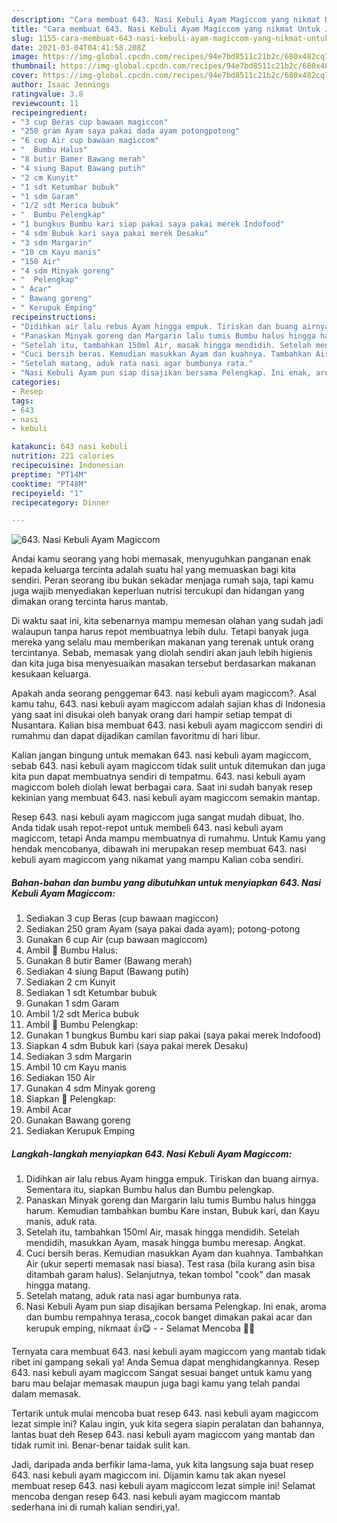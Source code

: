 ```yaml
---
description: "Cara membuat 643. Nasi Kebuli Ayam Magiccom yang nikmat Untuk Jualan"
title: "Cara membuat 643. Nasi Kebuli Ayam Magiccom yang nikmat Untuk Jualan"
slug: 1155-cara-membuat-643-nasi-kebuli-ayam-magiccom-yang-nikmat-untuk-jualan
date: 2021-03-04T04:41:58.208Z
image: https://img-global.cpcdn.com/recipes/94e7bd8511c21b2c/680x482cq70/643-nasi-kebuli-ayam-magiccom-foto-resep-utama.jpg
thumbnail: https://img-global.cpcdn.com/recipes/94e7bd8511c21b2c/680x482cq70/643-nasi-kebuli-ayam-magiccom-foto-resep-utama.jpg
cover: https://img-global.cpcdn.com/recipes/94e7bd8511c21b2c/680x482cq70/643-nasi-kebuli-ayam-magiccom-foto-resep-utama.jpg
author: Isaac Jennings
ratingvalue: 3.8
reviewcount: 11
recipeingredient:
- "3 cup Beras cup bawaan magiccon"
- "250 gram Ayam saya pakai dada ayam potongpotong"
- "6 cup Air cup bawaan magiccom"
- "  Bumbu Halus"
- "8 butir Bamer Bawang merah"
- "4 siung Baput Bawang putih"
- "2 cm Kunyit"
- "1 sdt Ketumbar bubuk"
- "1 sdm Garam"
- "1/2 sdt Merica bubuk"
- "  Bumbu Pelengkap"
- "1 bungkus Bumbu kari siap pakai saya pakai merek Indofood"
- "4 sdm Bubuk kari saya pakai merek Desaku"
- "3 sdm Margarin"
- "10 cm Kayu manis"
- "150 Air"
- "4 sdm Minyak goreng"
- "  Pelengkap"
- " Acar"
- " Bawang goreng"
- " Kerupuk Emping"
recipeinstructions:
- "Didihkan air lalu rebus Ayam hingga empuk. Tiriskan dan buang airnya. Sementara itu, siapkan Bumbu halus dan Bumbu pelengkap."
- "Panaskan Minyak goreng dan Margarin lalu tumis Bumbu halus hingga harum. Kemudian tambahkan bumbu Kare instan, Bubuk kari, dan Kayu manis, aduk rata."
- "Setelah itu, tambahkan 150ml Air, masak hingga mendidih. Setelah mendidih, masukkan Ayam, masak hingga bumbu meresap. Angkat."
- "Cuci bersih beras. Kemudian masukkan Ayam dan kuahnya. Tambahkan Air (ukur seperti memasak nasi biasa). Test rasa (bila kurang asin bisa ditambah garam halus). Selanjutnya, tekan tombol &#34;cook&#34; dan masak hingga matang."
- "Setelah matang, aduk rata nasi agar bumbunya rata."
- "Nasi Kebuli Ayam pun siap disajikan bersama Pelengkap. Ini enak, aroma dan bumbu rempahnya terasa,,cocok banget dimakan pakai acar dan kerupuk emping, nikmaat 👍😋  Selamat Mencoba 🙏😊"
categories:
- Resep
tags:
- 643
- nasi
- kebuli

katakunci: 643 nasi kebuli 
nutrition: 221 calories
recipecuisine: Indonesian
preptime: "PT14M"
cooktime: "PT48M"
recipeyield: "1"
recipecategory: Dinner

---
```



![643. Nasi Kebuli Ayam Magiccom](https://img-global.cpcdn.com/recipes/94e7bd8511c21b2c/680x482cq70/643-nasi-kebuli-ayam-magiccom-foto-resep-utama.jpg)

Andai kamu seorang yang hobi memasak, menyuguhkan panganan enak kepada keluarga tercinta adalah suatu hal yang memuaskan bagi kita sendiri. Peran seorang ibu bukan sekadar menjaga rumah saja, tapi kamu juga wajib menyediakan keperluan nutrisi tercukupi dan hidangan yang dimakan orang tercinta harus mantab.

Di waktu  saat ini, kita sebenarnya mampu memesan olahan yang sudah jadi walaupun tanpa harus repot membuatnya lebih dulu. Tetapi banyak juga mereka yang selalu mau memberikan makanan yang terenak untuk orang tercintanya. Sebab, memasak yang diolah sendiri akan jauh lebih higienis dan kita juga bisa menyesuaikan masakan tersebut berdasarkan makanan kesukaan keluarga. 



Apakah anda seorang penggemar 643. nasi kebuli ayam magiccom?. Asal kamu tahu, 643. nasi kebuli ayam magiccom adalah sajian khas di Indonesia yang saat ini disukai oleh banyak orang dari hampir setiap tempat di Nusantara. Kalian bisa membuat 643. nasi kebuli ayam magiccom sendiri di rumahmu dan dapat dijadikan camilan favoritmu di hari libur.

Kalian jangan bingung untuk memakan 643. nasi kebuli ayam magiccom, sebab 643. nasi kebuli ayam magiccom tidak sulit untuk ditemukan dan juga kita pun dapat membuatnya sendiri di tempatmu. 643. nasi kebuli ayam magiccom boleh diolah lewat berbagai cara. Saat ini sudah banyak resep kekinian yang membuat 643. nasi kebuli ayam magiccom semakin mantap.

Resep 643. nasi kebuli ayam magiccom juga sangat mudah dibuat, lho. Anda tidak usah repot-repot untuk membeli 643. nasi kebuli ayam magiccom, tetapi Anda mampu membuatnya di rumahmu. Untuk Kamu yang hendak mencobanya, dibawah ini merupakan resep membuat 643. nasi kebuli ayam magiccom yang nikamat yang mampu Kalian coba sendiri.

<!--inarticleads1-->

##### Bahan-bahan dan bumbu yang dibutuhkan untuk menyiapkan 643. Nasi Kebuli Ayam Magiccom:

1. Sediakan 3 cup Beras (cup bawaan magiccon)
1. Sediakan 250 gram Ayam (saya pakai dada ayam); potong-potong
1. Gunakan 6 cup Air (cup bawaan magiccom)
1. Ambil  📌 Bumbu Halus:
1. Gunakan 8 butir Bamer (Bawang merah)
1. Sediakan 4 siung Baput (Bawang putih)
1. Sediakan 2 cm Kunyit
1. Sediakan 1 sdt Ketumbar bubuk
1. Gunakan 1 sdm Garam
1. Ambil 1/2 sdt Merica bubuk
1. Ambil  📌 Bumbu Pelengkap:
1. Gunakan 1 bungkus Bumbu kari siap pakai (saya pakai merek Indofood)
1. Siapkan 4 sdm Bubuk kari (saya pakai merek Desaku)
1. Sediakan 3 sdm Margarin
1. Ambil 10 cm Kayu manis
1. Sediakan 150 Air
1. Gunakan 4 sdm Minyak goreng
1. Siapkan  📌 Pelengkap:
1. Ambil  Acar
1. Gunakan  Bawang goreng
1. Sediakan  Kerupuk Emping




<!--inarticleads2-->

##### Langkah-langkah menyiapkan 643. Nasi Kebuli Ayam Magiccom:

1. Didihkan air lalu rebus Ayam hingga empuk. Tiriskan dan buang airnya. Sementara itu, siapkan Bumbu halus dan Bumbu pelengkap.
1. Panaskan Minyak goreng dan Margarin lalu tumis Bumbu halus hingga harum. Kemudian tambahkan bumbu Kare instan, Bubuk kari, dan Kayu manis, aduk rata.
1. Setelah itu, tambahkan 150ml Air, masak hingga mendidih. Setelah mendidih, masukkan Ayam, masak hingga bumbu meresap. Angkat.
1. Cuci bersih beras. Kemudian masukkan Ayam dan kuahnya. Tambahkan Air (ukur seperti memasak nasi biasa). Test rasa (bila kurang asin bisa ditambah garam halus). Selanjutnya, tekan tombol &#34;cook&#34; dan masak hingga matang.
1. Setelah matang, aduk rata nasi agar bumbunya rata.
1. Nasi Kebuli Ayam pun siap disajikan bersama Pelengkap. Ini enak, aroma dan bumbu rempahnya terasa,,cocok banget dimakan pakai acar dan kerupuk emping, nikmaat 👍😋 -  - Selamat Mencoba 🙏😊




Ternyata cara membuat 643. nasi kebuli ayam magiccom yang mantab tidak ribet ini gampang sekali ya! Anda Semua dapat menghidangkannya. Resep 643. nasi kebuli ayam magiccom Sangat sesuai banget untuk kamu yang baru mau belajar memasak maupun juga bagi kamu yang telah pandai dalam memasak.

Tertarik untuk mulai mencoba buat resep 643. nasi kebuli ayam magiccom lezat simple ini? Kalau ingin, yuk kita segera siapin peralatan dan bahannya, lantas buat deh Resep 643. nasi kebuli ayam magiccom yang mantab dan tidak rumit ini. Benar-benar taidak sulit kan. 

Jadi, daripada anda berfikir lama-lama, yuk kita langsung saja buat resep 643. nasi kebuli ayam magiccom ini. Dijamin kamu tak akan nyesel membuat resep 643. nasi kebuli ayam magiccom lezat simple ini! Selamat mencoba dengan resep 643. nasi kebuli ayam magiccom mantab sederhana ini di rumah kalian sendiri,ya!.

